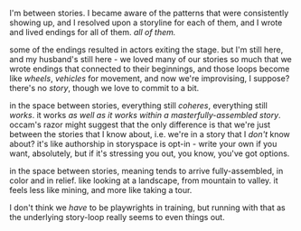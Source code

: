 I'm between stories. I became aware of the patterns that were consistently showing up, and I resolved upon a storyline for each of them, and I wrote and lived endings for all of them. *all of them.*

some of the endings resulted in actors exiting the stage. but I'm still here, and my husband's still here - we loved many of our stories so much that we wrote endings that connected to their beginnings, and those loops become like *wheels*, *vehicles* for movement, and now we're improvising, I suppose? there's no *story*, though we love to commit to a bit.

in the space between stories, everything still *coheres*, everything still *works*. it works *as well as it works within a masterfully-assembled story*. occam's razor might suggest that the only difference is that we're just between the stories that I know about, i.e. we're in a story that I *don't* know about? it's like authorship in storyspace is opt-in - write your own if you want, absolutely, but if it's stressing you out, you know, you've got options.

in the space between stories, meaning tends to arrive fully-assembled, in color and in relief. like looking at a landscape, from mountain to valley. it feels less like mining, and more like taking a tour.

I don't think we *have* to be playwrights in training, but running with that as the underlying story-loop really seems to even things out.
